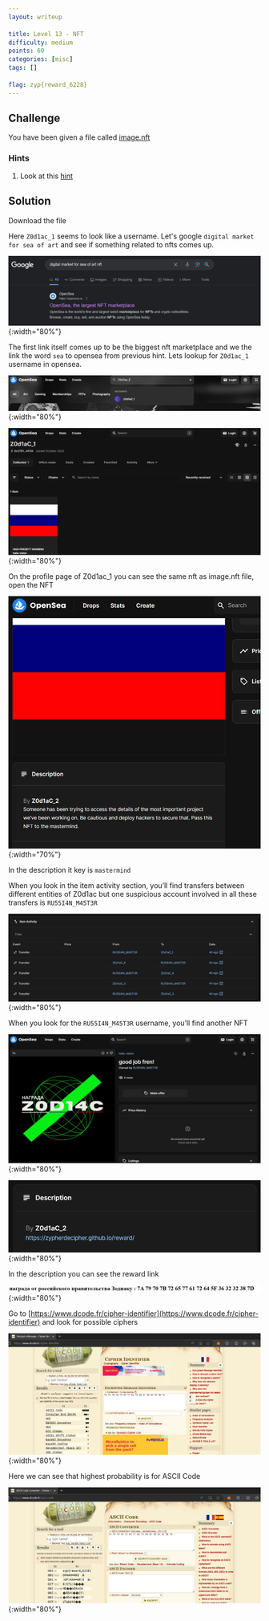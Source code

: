 ```yaml
---
layout: writeup

title: Level 13 - NFT
difficulty: medium
points: 60
categories: [misc]
tags: []

flag: zyp{reward_6228}
---
```


## Challenge

You have been given a file called [image.nft](writeupfiles/level13/image.nft)

### Hints

1. Look at this [hint](writeupfiles/level13/hint1.txt)

## Solution

Download the file

Here `Z0d1ac_1` seems to look like a username. Let's google `digital market for sea of art` and see if something related to nfts comes up.

![google](writeupfiles/level13/1.png){:width="80%"}

The first link itself comes up to be the biggest nft marketplace and we the link the word `sea` to opensea from previous hint. Lets lookup for `Z0d1ac_1` username in opensea.

![opensea](writeupfiles/level13/2.png){:width="80%"}

![opensea](writeupfiles/level13/3.png){:width="80%"}

On the profile page of Z0d1ac_1 you can see the same nft as image.nft file, open
the NFT

![opensea](writeupfiles/level13/4.png){:width="70%"}

In the description it key is `mastermind`

When you look in the item activity section, you’ll find transfers between different entities of Z0d1ac but one suspicious account involved in all these transfers is `RU55I4N_M45T3R`

![opensea](writeupfiles/level13/5.png){:width="80%"}

When you look for the `RU55I4N_M45T3R` username, you’ll find another NFT

![opensea](writeupfiles/level13/6.png){:width="80%"}

![opensea](writeupfiles/level13/7.png){:width="80%"}

In the description you can see the reward link

![opensea](writeupfiles/level13/8.png){:width="80%"}

Go to [https://www.dcode.fr/cipher-identifier](https://www.dcode.fr/cipher-identifier) and look for possible ciphers

![opensea](writeupfiles/level13/9.png){:width="80%"}

Here we can see that highest probability is for ASCII Code

![opensea](writeupfiles/level13/10.png){:width="80%"}
